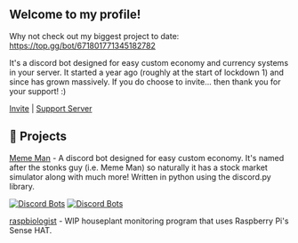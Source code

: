 ## Welcome to my profile!

Why not check out my biggest project to date: https://top.gg/bot/671801771345182782

It's a discord bot designed for easy custom economy and currency systems in your server. It started a year ago (roughly at the start of lockdown 1) and since has grown massively. If you do choose to invite... then thank you for your support! :)

[Invite](https://discord.com/api/oauth2/authorize?client_id=671801771345182782&permissions=8&scope=bot) | [Support Server](https://discord.com/api/oauth2/authorize?client_id=671801771345182782&permissions=8&scope=bot)

## 📝 Projects

[Meme Man](https://top.gg/bot/671801771345182782) - A discord bot designed for easy custom economy. It's named after the stonks guy (i.e. Meme Man) so naturally it has a stock market simulator along with much more! Written in python using the discord.py library.

[![Discord Bots](https://top.gg/api/widget/servers/671801771345182782.svg)](https://top.gg/bot/671801771345182782) [![Discord Bots](https://top.gg/api/widget/upvotes/671801771345182782.svg)](https://top.gg/bot/671801771345182782)

[raspbiologist](https://github.com/sueperb/raspbiologist) - WIP houseplant monitoring program that uses Raspberry Pi's Sense HAT.

